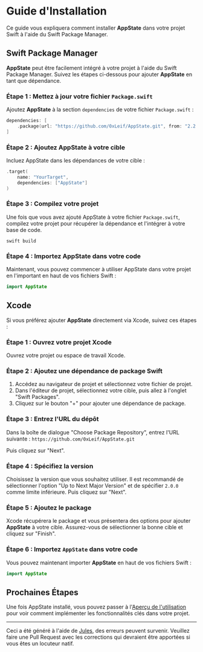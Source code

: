 # Guide d'Installation

Ce guide vous expliquera comment installer **AppState** dans votre projet Swift à l'aide du Swift Package Manager.

## Swift Package Manager

**AppState** peut être facilement intégré à votre projet à l'aide du Swift Package Manager. Suivez les étapes ci-dessous pour ajouter **AppState** en tant que dépendance.

### Étape 1 : Mettez à jour votre fichier `Package.swift`

Ajoutez **AppState** à la section `dependencies` de votre fichier `Package.swift` :

```swift
dependencies: [
    .package(url: "https://github.com/0xLeif/AppState.git", from: "2.2.0")
]
```

### Étape 2 : Ajoutez AppState à votre cible

Incluez AppState dans les dépendances de votre cible :

```swift
.target(
    name: "YourTarget",
    dependencies: ["AppState"]
)
```

### Étape 3 : Compilez votre projet

Une fois que vous avez ajouté AppState à votre fichier `Package.swift`, compilez votre projet pour récupérer la dépendance et l'intégrer à votre base de code.

```
swift build
```

### Étape 4 : Importez AppState dans votre code

Maintenant, vous pouvez commencer à utiliser AppState dans votre projet en l'important en haut de vos fichiers Swift :

```swift
import AppState
```

## Xcode

Si vous préférez ajouter **AppState** directement via Xcode, suivez ces étapes :

### Étape 1 : Ouvrez votre projet Xcode

Ouvrez votre projet ou espace de travail Xcode.

### Étape 2 : Ajoutez une dépendance de package Swift

1. Accédez au navigateur de projet et sélectionnez votre fichier de projet.
2. Dans l'éditeur de projet, sélectionnez votre cible, puis allez à l'onglet "Swift Packages".
3. Cliquez sur le bouton "+" pour ajouter une dépendance de package.

### Étape 3 : Entrez l'URL du dépôt

Dans la boîte de dialogue "Choose Package Repository", entrez l'URL suivante : `https://github.com/0xLeif/AppState.git`

Puis cliquez sur "Next".

### Étape 4 : Spécifiez la version

Choisissez la version que vous souhaitez utiliser. Il est recommandé de sélectionner l'option "Up to Next Major Version" et de spécifier `2.0.0` comme limite inférieure. Puis cliquez sur "Next".

### Étape 5 : Ajoutez le package

Xcode récupérera le package et vous présentera des options pour ajouter **AppState** à votre cible. Assurez-vous de sélectionner la bonne cible et cliquez sur "Finish".

### Étape 6 : Importez `AppState` dans votre code

Vous pouvez maintenant importer **AppState** en haut de vos fichiers Swift :

```swift
import AppState
```

## Prochaines Étapes

Une fois AppState installé, vous pouvez passer à l'[Aperçu de l'utilisation](usage-overview.md) pour voir comment implémenter les fonctionnalités clés dans votre projet.

---
Ceci a été généré à l'aide de [Jules](https://jules.google), des erreurs peuvent survenir. Veuillez faire une Pull Request avec les corrections qui devraient être apportées si vous êtes un locuteur natif.

